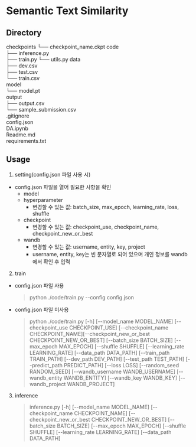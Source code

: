 # Semantic Text Similarity

## Directory
checkpoints
└── checkpoint_name.ckpt
code   
├── inference.py   
├── train.py
└── utils.py
data   
├── dev.csv   
├── test.csv   
└── train.csv   
model   
└── model.pt   
output   
├── output.csv   
└── sample_submission.csv   
.gitignore   
config.json   
DA.ipynb   
Readme.md   
requirements.txt   

## Usage
1. setting(config.json 파일 사용 시)   
- config.json 파일을 열어 필요한 사항을 확인
    - model
    - hyperparameter
        - 변경할 수 있는 값: batch_size, max_epoch, learning_rate, loss, shuffle
    - checkpoint
        - 변경할 수 있는 값: checkpoint_use, checkpoint_name, checkpoint_new_or_best
    - wandb
        - 변경할 수 있는 값: username, entity, key, project
        - username, entity, key는 빈 문자열로 되어 있으며 개인 정보를 wandb에서 확인 후 입력

2. train   
- config.json 파일 사용
    > python ./code/train.py --config config.json
- config.json 파일 미사용
    > python ./code/train.py [-h] [--model_name MODEL_NAME] 
                [--checkpoint_use CHECKPOINT_USE] [--checkpoint_name CHECKPOINT_NAME][--checkpoint_new_or_best CHECKPOINT_NEW_OR_BEST] 
                [--batch_size BATCH_SIZE] [--max_epoch MAX_EPOCH] [--shuffle SHUFFLE] [--learning_rate LEARNING_RATE] [--data_path DATA_PATH] [--train_path TRAIN_PATH] [--dev_path DEV_PATH]
                [--test_path TEST_PATH] [--predict_path PREDICT_PATH] [--loss LOSS] [--random_seed RANDOM_SEED] [--wandb_username WANDB_USERNAME] [--wandb_entity WANDB_ENTITY] [--wandb_key WANDB_KEY]
                [--wandb_project WANDB_PROJECT]

3. inference   
    > inference.py [-h] [--model_name MODEL_NAME] 
                    [--checkpoint_name CHECKPOINT_NAME] [--checkpoint_new_or_best CHECKPOINT_NEW_OR_BEST] 
                    [--batch_size BATCH_SIZE] [--max_epoch MAX_EPOCH] [--shuffle SHUFFLE] [--learning_rate LEARNING_RATE] [--data_path DATA_PATH]
